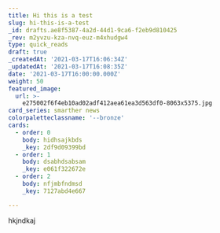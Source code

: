 ```yaml
---
title: Hi this is a test
slug: hi-this-is-a-test
_id: drafts.ae8f5387-4a2d-44d1-9ca6-f2eb9d810425
_rev: m2yvzu-kza-nvq-euz-m4xhudgw4
type: quick_reads
draft: true
_createdAt: '2021-03-17T16:06:34Z'
_updatedAt: '2021-03-17T16:08:35Z'
date: '2021-03-17T16:00:00.000Z'
weight: 50
featured_image:
  url: >-
    e275002f6f4eb10ad02adf412aea61ea3d563df0-8063x5375.jpg
card_series: smarther news
colorpaletteclassname: '--bronze'
cards:
  - order: 0
    body: hidhsajkbds
    _key: 2df9d09399bd
  - order: 1
    body: dsabhdsabsam
    _key: e061f322672e
  - order: 2
    body: nfjmbfndmsd
    _key: 7127abd4e667

---
```

hkjndkaj